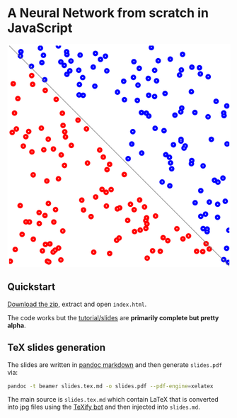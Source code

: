 # A Neural Network from scratch in JavaScript

[![Screenshot](neural-network-screenshot.png)](neural-network-screenshot.png)

## Quickstart

[Download the zip][1], extract and open `index.html`.

The code works but the [tutorial/slides][2] are **primarily complete but pretty alpha**.

## TeX slides generation

The slides are written in [pandoc markdown][4] and then generate `slides.pdf` via:

```sh
pandoc -t beamer slides.tex.md -o slides.pdf --pdf-engine=xelatex
```

The main source is `slides.tex.md` which contain LaTeX that is converted into jpg files using the [TeXify bot][3] and then injected into `slides.md`.

[1]: https://github.com/ianchanning/neural-network-js/archive/master.zip
[2]: tutorial/slides.pdf
[3]: https://github.com/apps/texify
[4]: https://pandoc.org/MANUAL.html#pandocs-markdown
